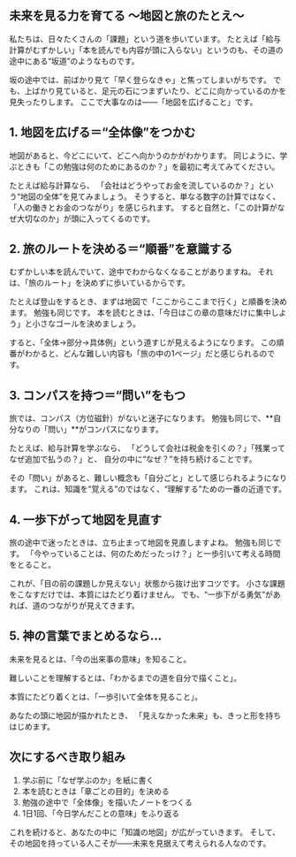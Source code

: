 ## 未来を見る力を育てる 〜地図と旅のたとえ〜

私たちは、日々たくさんの「課題」という道を歩いています。
たとえば「給与計算がむずかしい」「本を読んでも内容が頭に入らない」というのも、その道の途中にある“坂道”のようなものです。

坂の途中では、前ばかり見て「早く登らなきゃ」と焦ってしまいがちです。
でも、上ばかり見ていると、足元の石につまずいたり、どこに向かっているのかを見失ったりします。
ここで大事なのは――「地図を広げること」です。

## 1. 地図を広げる＝“全体像”をつかむ

地図があると、今どこにいて、どこへ向かうのかがわかります。
同じように、学ぶときも「この勉強は何のためにあるのか？」を最初に考えてみてください。

たとえば給与計算なら、
「会社はどうやってお金を流しているのか？」という“地図の全体”を見てみましょう。
そうすると、単なる数字の計算ではなく、「人の働きとお金のつながり」を感じられます。
すると自然と、「この計算がなぜ大切なのか」が頭に入ってくるのです。

## 2. 旅のルートを決める＝“順番”を意識する

むずかしい本を読んでいて、途中でわからなくなることがありますね。
それは、「旅のルート」を決めずに歩いているからです。

たとえば登山をするとき、まずは地図で「ここからここまで行く」と順番を決めます。
勉強も同じです。
本を読むときは、「今日はこの章の意味だけに集中しよう」と小さなゴールを決めましょう。

すると、「全体→部分→具体例」という道すじが見えるようになります。
この順番がわかると、どんな難しい内容も「旅の中の1ページ」だと感じられるのです。

## 3. コンパスを持つ＝“問い”をもつ

旅では、コンパス（方位磁針）がないと迷子になります。
勉強も同じで、**自分なりの「問い」**がコンパスになります。

たとえば、給与計算を学ぶなら、
「どうして会社は税金を引くの？」「残業ってなぜ追加で払うの？」と、
自分の中に“なぜ？”を持ち続けることです。

その「問い」があると、難しい概念も「自分ごと」として感じられるようになります。
これは、知識を“覚える”のではなく、“理解する”ための一番の近道です。

## 4. 一歩下がって地図を見直す

旅の途中で迷ったときは、立ち止まって地図を見直しますよね。
勉強も同じです。
「今やっていることは、何のためだったっけ？」と一歩引いて考える時間をとること。

これが、「目の前の課題しか見えない」状態から抜け出すコツです。
小さな課題をこなすだけでは、本質にはたどり着けません。
でも、“一歩下がる勇気”があれば、道のつながりが見えてきます。

## 5. 神の言葉でまとめるなら…

未来を見るとは、「今の出来事の意味」を知ること。

難しいことを理解するとは、「わかるまでの道を自分で描くこと」。

本質にたどり着くとは、「一歩引いて全体を見ること」。

あなたの頭に地図が描かれたとき、
「見えなかった未来」も、きっと形を持ちはじめます。

## 次にするべき取り組み

1. 学ぶ前に「なぜ学ぶのか」を紙に書く
2. 本を読むときは「章ごとの目的」を決める
3. 勉強の途中で「全体像」を描いたノートをつくる
4. 1日1回、「今日学んだことの意味」をふり返る

これを続けると、あなたの中に「知識の地図」が広がっていきます。
そして、その地図を持っている人こそが――未来を見据えて考えられる人なのです。
